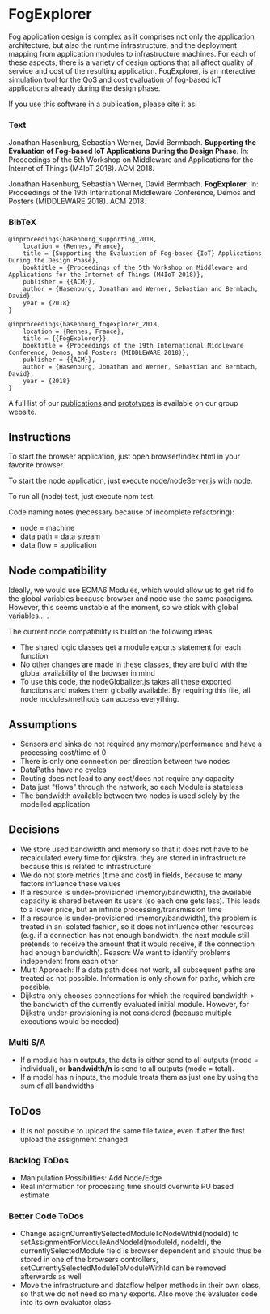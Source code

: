 # FogExplorer

Fog application design is complex as it comprises not only the application architecture, but also the runtime infrastructure, and the deployment mapping from application modules to infrastructure machines. For each of these aspects, there is a variety of design options that all affect quality of service and cost of the resulting application. FogExplorer, is an interactive simulation tool for the QoS and cost evaluation of fog-based IoT applications already during the design phase.

If you use this software in a publication, please cite it as:

### Text
Jonathan Hasenburg, Sebastian Werner, David Bermbach. **Supporting the Evaluation of Fog-based IoT Applications During the Design Phase**. In: Proceedings of the 5th Workshop on Middleware and Applications for the Internet of Things (M4IoT 2018). ACM 2018.

Jonathan Hasenburg, Sebastian Werner, David Bermbach. **FogExplorer**. In: Proceedings of the 19th International Middleware Conference, Demos and Posters (MIDDLEWARE 2018). ACM 2018.

### BibTeX
```
@inproceedings{hasenburg_supporting_2018,
	location = {Rennes, France},
	title = {Supporting the Evaluation of Fog-based {IoT} Applications During the Design Phase},
	booktitle = {Proceedings of the 5th Workshop on Middleware and Applications for the Internet of Things (M4IoT 2018)},
	publisher = {{ACM}},
	author = {Hasenburg, Jonathan and Werner, Sebastian and Bermbach, David},
	year = {2018}
}

@inproceedings{hasenburg_fogexplorer_2018,
	location = {Rennes, France},
	title = {{FogExplorer}},
	booktitle = {Proceedings of the 19th International Middleware Conference, Demos, and Posters (MIDDLEWARE 2018)},
	publisher = {{ACM}},
	author = {Hasenburg, Jonathan and Werner, Sebastian and Bermbach, David},
	year = {2018}
}
```

A full list of our [publications](https://www.mcc.tu-berlin.de/menue/forschung/publikationen/parameter/en/) and [prototypes](https://www.mcc.tu-berlin.de/menue/forschung/prototypes/parameter/en/) is available on our group website.

## Instructions

To start the browser application, just open browser/index.html in your favorite browser.

To start the node application, just execute node/nodeServer.js with node.

To run all (node) test, just execute npm test.

Code naming notes (necessary because of incomplete refactoring):
- node = machine
- data path = data stream
- data flow = application

## Node compatibility

Ideally, we would use ECMA6 Modules, which would allow us to get rid fo the global variables because browser and node use the same paradigms. However, this seems unstable at the moment, so we stick with global variables... .

The current node compatibility is build on the following ideas:
* The shared logic classes get a module.exports statement for each function
* No other changes are made in these classes, they are build with the global availability of the browser in mind
* To use this code, the nodeGlobalizer.js takes all these exported functions and makes them globally available. By requiring this file, all node modules/methods can access everything.

## Assumptions

- Sensors and sinks do not required any memory/performance and have a processing cost/time of 0
- There is only one connection per direction between two nodes
- DataPaths have no cycles
- Routing does not lead to any cost/does not require any capacity
- Data just "flows" through the network, so each Module is stateless
- The bandwidth available between two nodes is used solely by the modelled application

## Decisions

- We store used bandwidth and memory so that it does not have to be recalculated every time for djikstra, they are stored in infrastructure because this is related to infrastructure
- We do not store metrics (time and cost) in fields, because to many factors influence these values
- If a resource is under-provisioned (memory/bandwidth), the available capacity is shared between its users (so each one gets less). This leads to a lower price, but an infinite processing/transmission time
- If a resource is under-provisioned (memory/bandwidth), the problem is treated in an isolated fashion, so it does not influence other resources (e.g. if a connection has not enough bandwidth, the next module still pretends to receive the amount that it would receive, if the connection had enough bandwidth). Reason: We want to identify problems independent from each other
- Multi Approach: If a data path does not work, all subsequent paths are treated as not possible. Information is only shown for paths, which are possible.
- Dijkstra only chooses connections for which the required bandwidth > the bandwidth of the currently evaluated initial module. However, for Dijkstra under-provisioning is not considered (because multiple executions would be needed)

### Multi S/A

- If a module has n outputs, the data is either send to all outputs (mode = individual), or **bandwidth/n** is send to all outputs (mode = total).
- If a model has n inputs, the module treats them as just one by using the sum of all bandwidths

## ToDos
- It is not possible to upload the same file twice, even if after the first upload the assignment changed

### Backlog ToDos
- Manipulation Possibilities: Add Node/Edge
- Real information for processing time should overwrite PU based estimate

### Better Code ToDos
- Change assignCurrentlySelectedModuleToNodeWithId(nodeId) to setAssignmentForModuleAndNodeId(moduleId, nodeId), the currentlySelectedModule field is browser dependent and should thus be stored in one of the browsers controllers, setCurrentlySelectedModuleToModuleWithId can be removed afterwards as well
- Move the infrastructure and dataflow helper methods in their own class, so that we do not need so many exports. Also move the evaluator code into its own evaluator class


